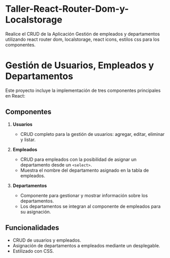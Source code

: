 # Taller-React-Router-Dom-y-Localstorage
Realice el CRUD de la Aplicación Gestión de empleados y departamentos utilizando react router dom, localstorage, react icons, estilos css para los componentes.

# Gestión de Usuarios, Empleados y Departamentos

Este proyecto incluye la implementación de tres componentes principales en React:

## Componentes
1. **Usuarios**
   - CRUD completo para la gestión de usuarios: agregar, editar, eliminar y listar.
   
2. **Empleados**
   - CRUD para empleados con la posibilidad de asignar un departamento desde un `<select>`.
   - Muestra el nombre del departamento asignado en la tabla de empleados.

3. **Departamentos**
   - Componente para gestionar y mostrar información sobre los departamentos.
   - Los departamentos se integran al componente de empleados para su asignación.

## Funcionalidades
- CRUD de usuarios y empleados.
- Asignación de departamentos a empleados mediante un desplegable.
- Estilizado con CSS.


